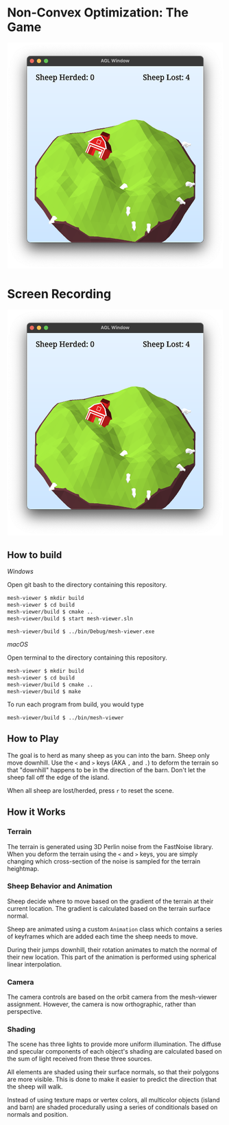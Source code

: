 # Non-Convex Optimization: The Game

![](readme_assets/screenshot.png)

# Screen Recording

[![Screen Recording](readme_assets/screenshot.png)](readme_assets/recording.mp4)

## How to build

*Windows*

Open git bash to the directory containing this repository.

```
mesh-viewer $ mkdir build
mesh-viewer $ cd build
mesh-viewer/build $ cmake ..
mesh-viewer/build $ start mesh-viewer.sln
```

```
mesh-viewer/build $ ../bin/Debug/mesh-viewer.exe
```

*macOS*

Open terminal to the directory containing this repository.

```
mesh-viewer $ mkdir build
mesh-viewer $ cd build
mesh-viewer/build $ cmake ..
mesh-viewer/build $ make
```

To run each program from build, you would type

```
mesh-viewer/build $ ../bin/mesh-viewer
```

## How to Play
The goal is to herd as many sheep as you can into the barn. Sheep only move downhill.
Use the `<` and `>` keys (AKA `,` and `.`) to deform the terrain so that "downhill" happens to be in the direction of the barn. Don't let the sheep fall off the edge of the island.

When all sheep are lost/herded, press `r` to reset the scene.

## How it Works
### Terrain
The terrain is generated using 3D Perlin noise from the FastNoise library. When you deform the terrain using the `<` and `>` keys, you are simply changing which cross-section of the noise is sampled for the terrain heightmap.

### Sheep Behavior and Animation
Sheep decide where to move based on the gradient of the terrain at their current location. The gradient is calculated based on the terrain surface normal.

Sheep are animated using a custom `Animation` class which contains a series of keyframes which are added each time the sheep needs to move.

During their jumps downhill, their rotation animates to match the normal of their new location. This part of the animation is performed using spherical linear interpolation.

### Camera
The camera controls are based on the orbit camera from the mesh-viewer assignment. However, the camera is now orthographic, rather than perspective. 

### Shading
The scene has three lights to provide more uniform illumination. The diffuse and specular components of each object's shading are calculated based on the sum of light received from these three sources.

All elements are shaded using their surface normals, so that their polygons are more visible. This is done to make it easier to predict the direction that the sheep will walk.

Instead of using texture maps or vertex colors, all multicolor objects (island and barn) are shaded procedurally using a series of conditionals based on normals and position.
